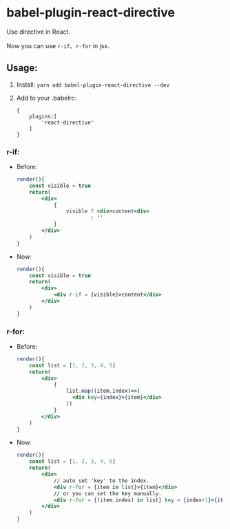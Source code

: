 # babel-plugin-react-directive
Use directive in React.

Now you can use `r-if`、`r-for` in jsx.

## Usage:

1. Install: `yarn add babel-plugin-react-directive --dev`

2. Add to your .babelrc:

   ```
   {
       plugins:[
           'react-directive'
       ]
   }
   ```

   

### r-if:

* Before:

  ```jsx
  render(){
      const visible = true
      return(
          <div>
              {
                  visible ? <div>content<div>
                          : ''
              }
          </div>
      )
  }
  ```

  

* Now:

  ```jsx
  render(){
      const visible = true
      return(
          <div>
              <div r-if = {visible}>content</div>
          </div>
      )
  }
  ```



### r-for:

* Before:

  ```jsx
  render(){
      const list = [1, 2, 3, 4, 5]
      return(
          <div>
              {
                  list.map((item,index)=>(
                  	<div key={index}>{item}</div>
                  ))
              }
          </div>
      )
  }
  ```

  

* Now:

  ```jsx
  render(){
      const list = [1, 2, 3, 4, 5]
      return(
          <div>
              // auto set 'key' to the index.
              <div r-for = {item in list}>{item}</div>
              // or you can set the key manually.
              <div r-for = {(item,index) in list} key = {index+1}>{item}</div>
          </div>
      )
  }
  ```